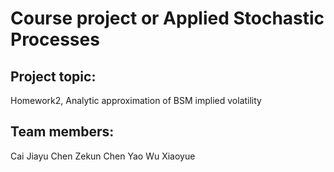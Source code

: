 # Course project or Applied Stochastic Processes

## Project topic: 
Homework2, Analytic approximation of BSM implied volatility

## Team members:
Cai Jiayu   Chen Zekun    Chen Yao    Wu Xiaoyue 
